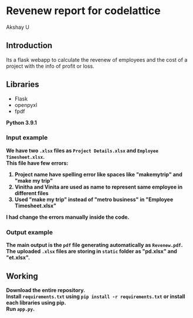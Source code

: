 # Revenew report for codelattice
Akshay U

## Introduction
Its a flask webapp to calculate the revenew of employees and the cost of a project with the info of profit or loss.


## Libraries
  + Flask
  + openpyxl
  + fpdf
  
  <b>Python 3.9.1


### Input example
We have two `.xlsx` files as `Project Details.xlsx` and `Employee Timesheet.xlsx`.<br>
This file have few errors:
  1. Project name have spelling error like spaces like "makemytrip" and "make my trip"
  2. Vinitha and Vinita are used as name to represent same employee in different files
  3. Used "make my trip" instead of "metro business" in "Employee Timesheet.xlsx"

I had change the errors manually inside the code.


### Output example
The main output is the `pdf` file generating automatically as `Revenew.pdf`. <br>
The uploaded `.xlsx` files are storing in `static` folder as "pd.xlsx" and "et.xlsx".



## Working
Download the entire repository. <br>
Install `requirements.txt` using `pip install -r requirements.txt` or install each libraries using pip.<br>
Run `app.py`.
